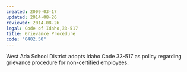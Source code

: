 ```yaml
---
created: 2009-03-17
updated: 2014-08-26
reviewed: 2014-08-26
legal: Code of Idaho,33-517
title: Grievance Procedure
code: "0402.50"
---
```


West Ada School District adopts Idaho Code 33-517 as policy regarding grievance procedure for non-certified employees.

